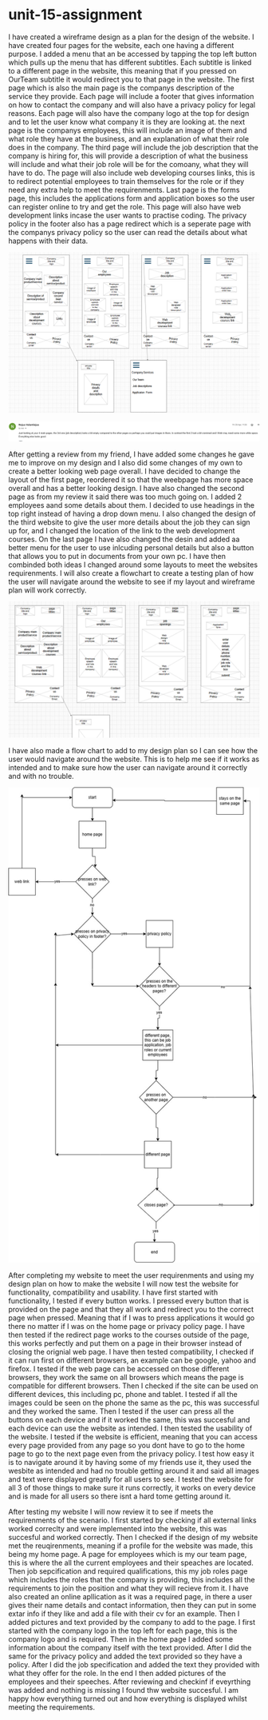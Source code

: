 # unit-15-assignment

I have created a wireframe design as a plan for the design of the website. I have created four pages for the website, each one having a different purpose. I added a menu that an be accessed by tapping the top left button which pulls up the menu that has different subtitles. Each subtitle is linked to a different page in the website, this meaning that if you pressed on OurTeam subtitle it would redirect you to that page in the website. The first page which is also the main page is the companys description of the service they provide. Each page will include a footer that gives information on how to contact the company and will also have a privacy policy for legal reasons. Each page will also have the company logo at the top for design and to let the user know what company it is they are looking at. the next page is the companys employees, this will include an image of them and what role they have at the business, and an explanation of what their role does in the company. The third page will include the job description that the company is hiring for, this will provide a description of what the business will include and what their job role will be for the comoany, what they will have to do. The page will also include web developing courses links, this is to redirect potential employees to train themselves for the role or if they need any extra help to meet the requirenments. Last page is the forms page, this includes the applications form and application boxes so the user can register online to try and get the role. This page will also have web development links incase the user wants to practise coding. The privacy policy in the footer also has a page redirect which is a seperate page with the companys privacy policy so the user can read the details about what happens with their data. 

![wireframe before](https://github.com/Jakubo2007/unit-15-assignment/blob/main/wireframe.png?raw=true)

![email review](https://github.com/Jakubo2007/unit-15-assignment/blob/main/Screenshot%202025-05-09%20092605.png?raw=true)

After getting a review from my friend, I have added some changes he gave me to improve on my design and I also did some changes of my own to create a better looking web page overall. I have decided to change the layout of the first page, reordered it so that the weebpage has more space overall and has a better looking design. I have also changed the second page as from my review it said there was too much going on. I added 2 employees aand some details about them. I decided to use headings in the top right instead of having a drop down menu. I also changed the design of the third website to give the user more details about the job they can sign up for, and I changed the location of the link to the web development courses. On the last page I have also changed the desin and added aa better menu for the user to use inlcuding personal details but also a button that allows you to put in documents from your own pc. I have then combinded both ideas I changed around some layouts to meet the websites requirenments. I will also create a flowchart to create a testing plan of how the user will navigate around the website to see if my layout and wireframe plan will work correctly. 

![second wireframe](https://github.com/Jakubo2007/unit-15-assignment.github.io/blob/main/school.png?raw=true)

I have also made a flow chart to add to my design plan so I can see how the user would navigate around the website. This is to help me see if it works as intended and to make sure how the user can navigate around it correctly and with no trouble. 

![flowchart](https://github.com/Jakubo2007/unit-15-assignment.github.io/blob/main/Untitled%20Diagram.jpg?raw=true)

After completing my website to meet the user requirenments and using my design plan on how to make the website I will now test the website for functionality, compatibility and usability. I have first started with functionality, I tested if every button works. I pressed every button that is provided on the page and that they all work and redirect you to the correct page when pressed. Meaning that if I was to press applications it would go there no matter if I was on the home page or privacy policy page. I have then tested if the redirect page works to the courses outside of the page, this works perfectly and put them on a page in their browser instead of closing the orignial web page. I have then tested compatibility, I checked if it can run first on different browsers, an example can be google, yahoo and firefox. I tested if the web page can be accessed on those different browsers, they work the same on all browsers which means the page is compatible for different browsers. Then I checked if the site can be used on different devices, this including pc, phone and tablet. I tested if all the images could be seen on the phone the same as the pc, this was successful and they worked the same. Then I tested if the user can press all the buttons on each device and if it worked the same, this was succesful and each device can use the website as intended. I then tested the usability of the website. I tested if the website is efficient, meaning that you can access every page provided from any page  so you dont have to go to the home page to go to the next page even from the privacy policy. I test how easy it is to navigate around it by having some of my friends use it, they used the wesbite as intended and had no trouble getting around it and said all images and text were displayed greatly for all users to see. I tested the website for all 3 of those things to make sure it runs correctly, it works on every device and is made for all users so there isnt a hard tome getting around it. 

After testing my website I will now review it to see if meets the requirenments of the scenario. I first started by checking if all external links worked correclty and were implemented into the website, this was succesful and worked correctly. Then I checked if the design of my website met the reuqirenments, meaning if a profile for the website was made, this being my home page. A page for employees which is my our team page, this is where the all the current employees and their speaches are located. Then job sepcification and required qualifications, this my job roles page which includes the roles that the company is providing, this includes all the requirements to join the position and what they will recieve from it. I have also created an online apllication as it was a required page, in there a user gives their name details and contact information, then they can put in some extar info if they like and add a file with their cv for an example. Then I added pictures and text provided by the company to add to the page. I first started with the company logo in the top left for each page, this is the company logo and is required. Then in the home page I added some information about the company itself with the text provided. After I did the same for the privacy policy and added the text provided so they have a policy. After I did the job specification and added the text they provided with what they offer for the role. In the end I then added pictures of the employees and their speeches. After reviewing and checkinf if eveyrthing was added and nothing is missing I found thw website succesful. I am happy how everything turned out and how everything is displayed whilst meeting the requirements. 


